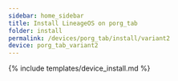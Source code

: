 ```yaml
---
sidebar: home_sidebar
title: Install LineageOS on porg_tab
folder: install
permalink: /devices/porg_tab/install/variant2
device: porg_tab_variant2
---
```

{% include templates/device_install.md %}
